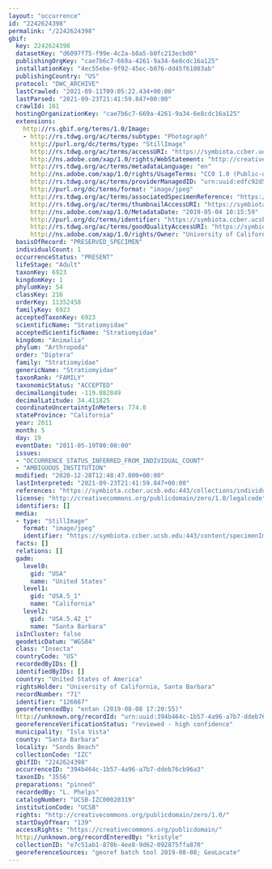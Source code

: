 ```yaml
---
layout: "occurrence"
id: "2242624398"
permalink: "/2242624398"
gbif:
  key: 2242624398
  datasetKey: "d6097f75-f99e-4c2a-b8a5-b0fc213ecbd0"
  publishingOrgKey: "cae7b6c7-669a-4261-9a34-6e8cdc16a125"
  installationKey: "4ec55ebe-9f92-45ec-b076-dd45f61003ab"
  publishingCountry: "US"
  protocol: "DWC_ARCHIVE"
  lastCrawled: "2021-09-11T09:05:22.434+00:00"
  lastParsed: "2021-09-23T21:41:59.847+00:00"
  crawlId: 161
  hostingOrganizationKey: "cae7b6c7-669a-4261-9a34-6e8cdc16a125"
  extensions:
    http://rs.gbif.org/terms/1.0/Image:
    - http://rs.tdwg.org/ac/terms/subtype: "Photograph"
      http://purl.org/dc/terms/type: "StillImage"
      http://rs.tdwg.org/ac/terms/accessURI: "https://symbiota.ccber.ucsb.edu:443/content/specimenImages/UCSB_IZC/UCSB-IZC00028/UCSB-IZC00028319_lg.jpg"
      http://ns.adobe.com/xap/1.0/rights/WebStatement: "http://creativecommons.org/publicdomain/zero/1.0/"
      http://rs.tdwg.org/ac/terms/metadataLanguage: "en"
      http://ns.adobe.com/xap/1.0/rights/UsageTerms: "CC0 1.0 (Public-domain)"
      http://rs.tdwg.org/ac/terms/providerManagedID: "urn:uuid:edfc92d5-cb2a-47b2-8da3-59b02680c31b"
      http://purl.org/dc/terms/format: "image/jpeg"
      http://rs.tdwg.org/ac/terms/associatedSpecimenReference: "https://symbiota.ccber.ucsb.edu:443/collections/individual/index.php?occid=126667"
      http://rs.tdwg.org/ac/terms/thumbnailAccessURI: "https://symbiota.ccber.ucsb.edu:443/content/specimenImages/UCSB_IZC/UCSB-IZC00028/UCSB-IZC00028319_tn.jpg"
      http://ns.adobe.com/xap/1.0/MetadataDate: "2019-05-04 10:15:59"
      http://purl.org/dc/terms/identifier: "https://symbiota.ccber.ucsb.edu:443/content/specimenImages/UCSB_IZC/UCSB-IZC00028/UCSB-IZC00028319_lg.jpg"
      http://rs.tdwg.org/ac/terms/goodQualityAccessURI: "https://symbiota.ccber.ucsb.edu:443/content/specimenImages/UCSB_IZC/UCSB-IZC00028/UCSB-IZC00028319.jpg"
      http://ns.adobe.com/xap/1.0/rights/Owner: "University of California, Santa Barbara"
  basisOfRecord: "PRESERVED_SPECIMEN"
  individualCount: 1
  occurrenceStatus: "PRESENT"
  lifeStage: "Adult"
  taxonKey: 6923
  kingdomKey: 1
  phylumKey: 54
  classKey: 216
  orderKey: 11352458
  familyKey: 6923
  acceptedTaxonKey: 6923
  scientificName: "Stratiomyidae"
  acceptedScientificName: "Stratiomyidae"
  kingdom: "Animalia"
  phylum: "Arthropoda"
  order: "Diptera"
  family: "Stratiomyidae"
  genericName: "Stratiomyidae"
  taxonRank: "FAMILY"
  taxonomicStatus: "ACCEPTED"
  decimalLongitude: -119.882849
  decimalLatitude: 34.411825
  coordinateUncertaintyInMeters: 774.0
  stateProvince: "California"
  year: 2011
  month: 5
  day: 19
  eventDate: "2011-05-19T00:00:00"
  issues:
  - "OCCURRENCE_STATUS_INFERRED_FROM_INDIVIDUAL_COUNT"
  - "AMBIGUOUS_INSTITUTION"
  modified: "2020-12-28T12:48:47.000+00:00"
  lastInterpreted: "2021-09-23T21:41:59.847+00:00"
  references: "https://symbiota.ccber.ucsb.edu:443/collections/individual/index.php?occid=126667"
  license: "http://creativecommons.org/publicdomain/zero/1.0/legalcode"
  identifiers: []
  media:
  - type: "StillImage"
    format: "image/jpeg"
    identifier: "https://symbiota.ccber.ucsb.edu:443/content/specimenImages/UCSB_IZC/UCSB-IZC00028/UCSB-IZC00028319_lg.jpg"
  facts: []
  relations: []
  gadm:
    level0:
      gid: "USA"
      name: "United States"
    level1:
      gid: "USA.5_1"
      name: "California"
    level2:
      gid: "USA.5.42_1"
      name: "Santa Barbara"
  isInCluster: false
  geodeticDatum: "WGS84"
  class: "Insecta"
  countryCode: "US"
  recordedByIDs: []
  identifiedByIDs: []
  country: "United States of America"
  rightsHolder: "University of California, Santa Barbara"
  recordNumber: "71"
  identifier: "126667"
  georeferencedBy: "entan (2019-08-08 17:20:55)"
  http://unknown.org/recordId: "urn:uuid:394b464c-1b57-4a96-a7b7-ddeb76cb96a3"
  georeferenceVerificationStatus: "reviewed - high confidence"
  municipality: "Isla Vista"
  county: "Santa Barbara"
  locality: "Sands Beach"
  collectionCode: "IZC"
  gbifID: "2242624398"
  occurrenceID: "394b464c-1b57-4a96-a7b7-ddeb76cb96a3"
  taxonID: "3556"
  preparations: "pinned"
  recordedBy: "L. Phelps"
  catalogNumber: "UCSB-IZC00028319"
  institutionCode: "UCSB"
  rights: "http://creativecommons.org/publicdomain/zero/1.0/"
  startDayOfYear: "139"
  accessRights: "https://creativecommons.org/publicdomain/"
  http://unknown.org/recordEnteredBy: "kristyle"
  collectionID: "e7c51ab1-870b-4ee8-9d62-092875ffa870"
  georeferenceSources: "georef batch tool 2019-08-08; GeoLocate"
---
```

